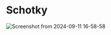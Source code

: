 # Schotky

![Screenshot from 2024-09-11 16-58-58](https://github.com/user-attachments/assets/8735d8e5-b7d4-4dce-bfbf-02e320b734e7)
